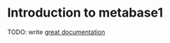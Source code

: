 # Introduction to metabase1

TODO: write [great documentation](http://jacobian.org/writing/what-to-write/)
